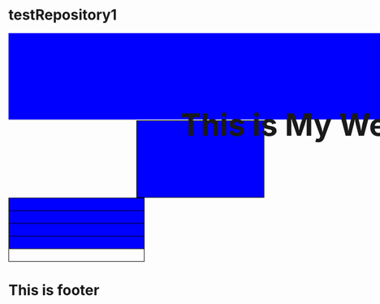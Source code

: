 # testRepository1
<!DOCTYPE html>
<html>
<head>
<meta name="viewport" content="width=device-width, initial-scale=1.0">
<meta charset="ISO-8859-1">
<title>Insert title here</title>
<style>
.header {
  padding: 60px;
  text-align: center;
 background: blue;
  color: dark;
  font-size: 30px;
  height :50px;
  width : 1110px;
  }
.table1{
	
 border-collapse: collapse;
  border-spacing: 0;
  width: 100%;
  border: 1px solid #ddd;
  }

  tr,td{
  padding: 8px;
  border: 1px solid black;
  background-color : blue;
  height  :25px;
  width : 150px;
  
}
.table2,td,tr{

  padding: 8px;
  border: 1px solid black;
  background-color : blue;
  height  :25px;
  width : 250px;
  

}

.foot
{
padding: 60px;
  text-align: center;
 background: blue;
  color: dark;
  font-size: 30px;
  height :50px;
  width : 1110px;
}

</style>
</head>
<div class="header">
  <h1>This is My Website</h1>
  </div>
  
 

<body>
<table>
  <div class="table1">
  <tr>
  <td></td></tr>
  <tr><td></td></tr>
  <tr><td></td></tr>
  <tr><td></td>
  </tr>
  
 
  
  
  <div class="table2" style="float : right; height :150px;
  width : 250px;">
  <tr></tr>
  </div>
  </table>
  <footer>
  <div class="foot">
  <h1>This is footer</h1>
  
</footer>
</body>
</html>
  
